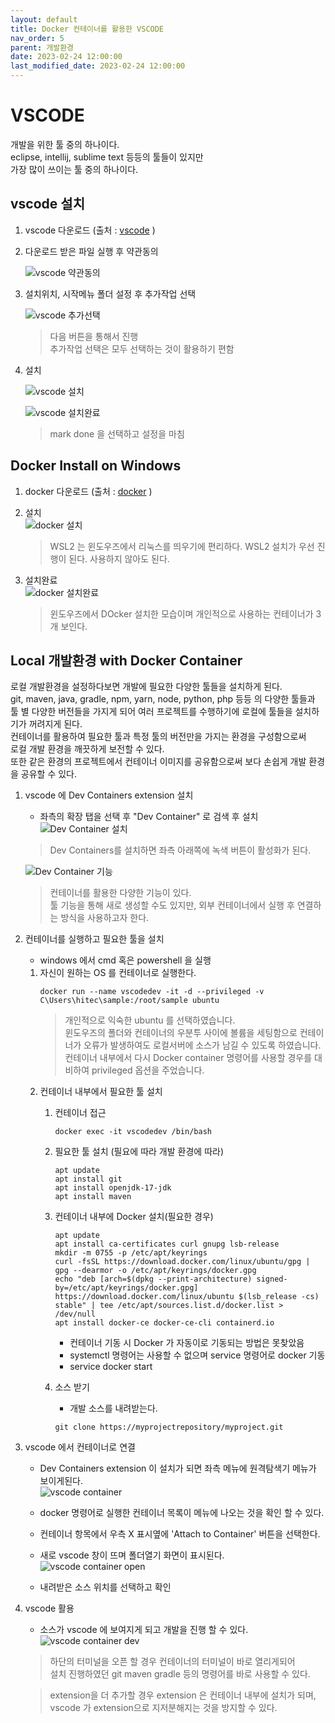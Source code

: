 ```yaml
---
layout: default
title: Docker 컨테이너를 활용한 VSCODE
nav_order: 5
parent: 개발환경
date: 2023-02-24 12:00:00
last_modified_date: 2023-02-24 12:00:00
---
```


# VSCODE #
개발을 위한 툴 중의 하나이다.    
eclipse, intellij, sublime text 등등의 툴들이 있지만    
가장 많이 쓰이는 툴 중의 하나이다.    

## vscode 설치 ##
1. vscode 다운로드 (출처 : [vscode][vscode site]  )   

[vscode site]: https://code.visualstudio.com/ "VSCODE SITE"   

2. 다운로드 받은 파일 실행 후 약관동의

    ![vscode 약관동의](../image/DevEnv/vscode1.png)   

3. 설치위치, 시작메뉴 폴더 설정 후 추가작업 선택 

    ![vscode 추가선택](../image/DevEnv/vscode2.png)   
    > 다음 버튼을 통해서 진행   
    > 추가작업 선택은 모두 선택하는 것이 활용하기 편함   

4. 설치   

    ![vscode 설치](../image/DevEnv/vscode3.png)   

    ![vscode 설치완료](../image/DevEnv/vscode4.png)   
    > mark done 을 선택하고 설정을 마침   


## Docker Install on Windows ##
1. docker 다운로드 (출처 : [docker][docker site]  )   

[docker site]: https://www.docker.com/https://code.visualstudio.com/ "Docker SITE"   

2. 설치   
    ![docker 설치](../image/DevEnv/vscode5.png)   
    > WSL2 는 윈도우즈에서 리눅스를 띄우기에 편리하다. 
    > WSL2  설치가 우선 진행이 된다. 
    > 사용하지 않아도 된다. 

3. 설치완료   
    ![docker 설치완료](../image/DevEnv/vscode7.png)   
    > 윈도우즈에서 DOcker 설치한 모습이며 개인적으로 사용하는 컨테이너가 3개 보인다.    

## Local 개발환경 with Docker Container ##  
로컬 개발환경을 설정하다보면 개발에 필요한 다양한 툴들을 설치하게 된다.    
git, maven, java, gradle, npm, yarn, node, python, php 등등 의 다양한 툴들과   
툴 별 다양한 버전들을 가지게 되어 여러 프로젝트를 수행하기에 로컬에 툴들을 설치하기가 꺼려지게 된다.    
컨테이너를 활용하여 필요한 툴과 특정 툴의 버전만을 가지는 환경을 구성함으로써   
로컬 개발 환경을 깨끗하게 보전할 수 있다.    
또한 같은 환경의 프로젝트에서 컨테이너 이미지를 공유함으로써 보다 손쉽게 개발 환경을 공유할 수 있다.     

1. vscode 에 Dev Containers extension 설치   
    * 좌측의 확장 탭을 선택 후 "Dev Container" 로 검색 후 설치   
    ![Dev Container 설치](../image/DevEnv/vscode6.png)   

    > Dev Containers를 설치하면 좌측 아래쪽에 녹색 버튼이 활성화가 된다.    
    
    ![Dev Container 기능](../image/DevEnv/vscode8.png)   
    > 컨테이너를 활용한 다양한 기능이 있다.    
    > 툴 기능을 통해 새로 생성할 수도 있지만, 외부 컨테이너에서 실행 후 연결하는 방식을 사용하고자 한다.    

2. 컨테이너를 실행하고 필요한 툴을 설치   
    * windows 에서 cmd 혹은 powershell 을 실행   

    1. 자신이 원하는 OS 를 컨테이너로 실행한다. 
        ```
        docker run --name vscodedev -it -d --privileged -v C\Users\hitec\sample:/root/sample ubuntu
        ```
        > 개인적으로 익숙한 ubuntu 를 선택하였습니다.    
        > 윈도우즈의 폴더와 컨테이너의 우분투 사이에 볼륨을 세팅함으로 컨테이너가 오류가 발생하여도 로컬서버에 소스가 남길 수 있도록 하였습니다.    
        > 컨테이너 내부에서 다시 Docker container 명령어를 사용할 경우를 대비하여 privileged 옵션을 주었습니다.    
    2. 컨테이너 내부에서 필요한 툴 설치   
        1. 컨테이너 접근   
            ```
            docker exec -it vscodedev /bin/bash
            ```
        2. 필요한 툴 설치 (필요에 따라 개발 환경에 따라)
            ```
            apt update
            apt install git
            apt install openjdk-17-jdk
            apt install maven
            ```
        3. 컨테이너 내부에 Docker 설치(필요한 경우)
            ```
            apt update
            apt install ca-certificates curl gnupg lsb-release
            mkdir -m 0755 -p /etc/apt/keyrings
            curl -fsSL https://download.docker.com/linux/ubuntu/gpg | gpg --dearmor -o /etc/apt/keyrings/docker.gpg
            echo "deb [arch=$(dpkg --print-architecture) signed-by=/etc/apt/keyrings/docker.gpg] https://download.docker.com/linux/ubuntu $(lsb_release -cs) stable" | tee /etc/apt/sources.list.d/docker.list > /dev/null
            apt install docker-ce docker-ce-cli containerd.io
            ```
            * 컨테이너 기동 시 Docker 가 자동이로 기동되는 방법은 못찾았음   
            * systemctl 명령어는 사용할 수 없으며 service 명령어로 docker 기동   
            * service docker start

        4. 소스 받기   
            * 개발 소스를 내려받는다.    
            ```
            git clone https://myprojectrepository/myproject.git
            ```

3. vscode 에서 컨테이너로 연결   
    * Dev Containers extension 이 설치가 되면 좌측 메뉴에 원격탐색기 메뉴가 보이게된다.    
    ![vscode container](../image/DevEnv/vscode9.png)   

    * docker 명령어로 실행한 컨테이너 목록이 메뉴에 나오는 것을 확인 할 수 있다.    
    * 컨테이너 항목에서 우측 X 표시옆에 'Attach to Container' 버튼을 선택한다.    
    * 새로 vscode 창이 뜨며 폴더열기 화면이 표시된다. 
    ![vscode container open](../image/DevEnv/vscode10.png)   
    * 내려받은 소스 위치를 선택하고 확인   


4. vscode 활용   
    * 소스가 vscode 에 보여지게 되고 개발을 진행 할 수 있다.    
    ![vscode container dev](../image/DevEnv/vscode11.png)   
    > 하단의 터미널을 오픈 할 경우 컨테이너의 터미널이 바로 열리게되어   
    > 설치 진행하였던 git maven gradle 등의 명령어를 바로 사용할 수 있다.     

    > extension을 더 추가할 경우 extension 은 컨테이너 내부에 설치가 되며,   
    > vscode 가 extension으로 지저분해지는 것을 방지할 수 있다. 

